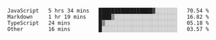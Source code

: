 
<!--
**xy406043/xy406043** is a ✨ _special_ ✨ repository because its `README.md` (this file) appears on your GitHub profile.

Here are some ideas to get you started:

- 🔭 I’m currently working on ...
- 🌱 I’m currently learning ...
- 👯 I’m looking to collaborate on ...
- 🤔 I’m looking for help with ...
- 💬 Ask me about ...
- 📫 How to reach me: ...
- 😄 Pronouns: ...
- ⚡ Fun fact: ...
-->

<!--START_SECTION:waka-->

```text
JavaScript   5 hrs 34 mins   █████████████████▓░░░░░░░   70.54 %
Markdown     1 hr 19 mins    ████▒░░░░░░░░░░░░░░░░░░░░   16.82 %
TypeScript   24 mins         █▒░░░░░░░░░░░░░░░░░░░░░░░   05.18 %
Other        16 mins         █░░░░░░░░░░░░░░░░░░░░░░░░   03.57 %
```

<!--END_SECTION:waka-->
